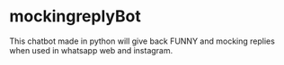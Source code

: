 # mockingreplyBot
This chatbot made in python will give back FUNNY and mocking replies when used in whatsapp web and instagram.
